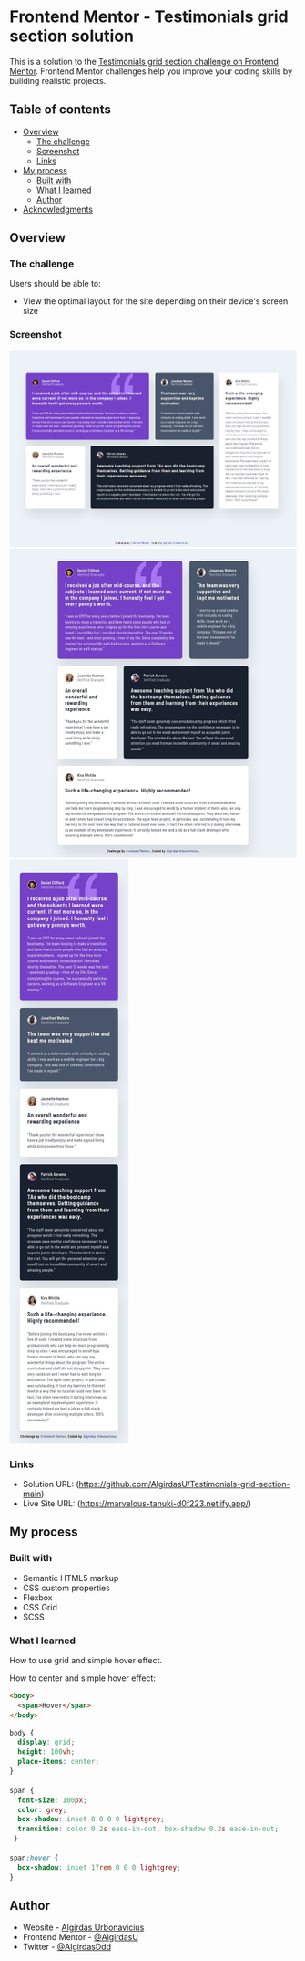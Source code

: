 # Frontend Mentor - Testimonials grid section solution

This is a solution to the [Testimonials grid section challenge on Frontend Mentor](https://www.frontendmentor.io/challenges/testimonials-grid-section-Nnw6J7Un7). Frontend Mentor challenges help you improve your coding skills by building realistic projects. 

## Table of contents

- [Overview](#overview)
  - [The challenge](#the-challenge)
  - [Screenshot](#screenshot)
  - [Links](#links)
- [My process](#my-process)
  - [Built with](#built-with)
  - [What I learned](#what-i-learned)
  - [Author](#author)
- [Acknowledgments](#acknowledgments)

## Overview

### The challenge

Users should be able to:

- View the optimal layout for the site depending on their device's screen size

### Screenshot

![](images/desktop.jpg)
![](images/tablet.jpg)
![](images/mobile.jpg)

### Links

- Solution URL: (https://github.com/AlgirdasU/Testimonials-grid-section-main)
- Live Site URL: (https://marvelous-tanuki-d0f223.netlify.app/)

## My process

### Built with

- Semantic HTML5 markup
- CSS custom properties
- Flexbox
- CSS Grid
- SCSS

### What I learned

How to use grid and simple hover effect.

How to center and simple hover effect:

```html
<body>
  <span>Hover</span>
</body>
```
```css
body {
  display: grid;
  height: 100vh;
  place-items: center;
}

span {
  font-size: 100px;
  color: grey;
  box-shadow: inset 0 0 0 0 lightgrey;
  transition: color 0.2s ease-in-out, box-shadow 0.2s ease-in-out;
 }

span:hover {
  box-shadow: inset 17rem 0 0 0 lightgrey;
}
```

## Author

- Website - [Algirdas Urbonavicius](https://github.com/AlgirdasU/Testimonials-grid-section-main)
- Frontend Mentor - [@AlgirdasU](https://www.frontendmentor.io/profile/AlgirdasU)
- Twitter - [@AlgirdasDdd](https://twitter.com/algirdasddd)


